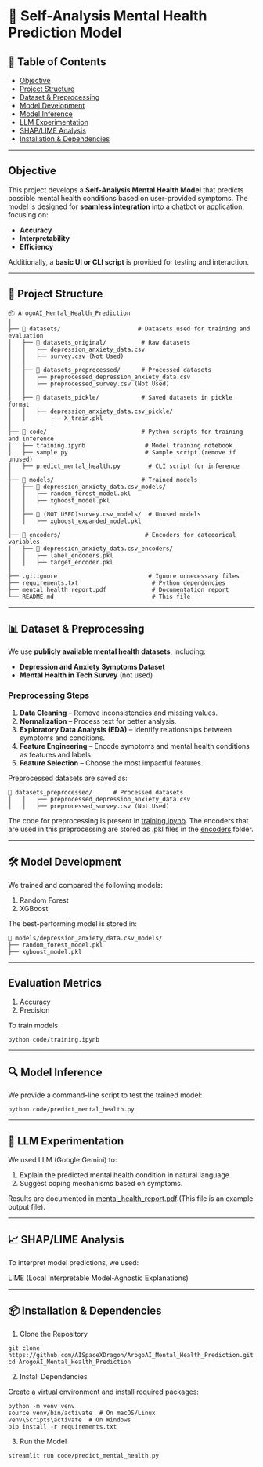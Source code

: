 # 🧠 Self-Analysis Mental Health Prediction Model

## **📌 Table of Contents**
- [Objective](#-Objective)
- [Project Structure](#-project-structure)
- [Dataset & Preprocessing](#-dataset--preprocessing)
- [Model Development](#-model-development)
- [Model Inference](#-model-inference)
- [LLM Experimentation](#-llm-experimentation)
- [SHAP/LIME Analysis](#-shaplime-analysis)
- [Installation & Dependencies](#-installation--dependencies)
  
---

## **Objective**
This project develops a **Self-Analysis Mental Health Model** that predicts possible mental health conditions based on user-provided symptoms. The model is designed for **seamless integration** into a chatbot or application, focusing on:
- **Accuracy**
- **Interpretability**
- **Efficiency**

Additionally, a **basic UI or CLI script** is provided for testing and interaction.

---

## **📂 Project Structure**
```
📦 ArogoAI_Mental_Health_Prediction
│
├── 📂 datasets/                      # Datasets used for training and evaluation
│   ├── 📂 datasets_original/          # Raw datasets
│   │   ├── depression_anxiety_data.csv
│   │   ├── survey.csv (Not Used)
│   │
│   ├── 📂 datasets_preprocessed/      # Processed datasets
│   │   ├── preprocessed_depression_anxiety_data.csv
│   │   ├── preprocessed_survey.csv (Not Used)
│   │
│   ├── 📂 datasets_pickle/            # Saved datasets in pickle format
│   │   ├── depression_anxiety_data.csv_pickle/
│   │       ├── X_train.pkl
│
├── 📂 code/                           # Python scripts for training and inference
│   ├── training.ipynb                 # Model training notebook
│   ├── sample.py                      # Sample script (remove if unused)
│   ├── predict_mental_health.py        # CLI script for inference
│
├── 📂 models/                         # Trained models
│   ├── 📂 depression_anxiety_data.csv_models/
│   │   ├── random_forest_model.pkl
│   │   ├── xgboost_model.pkl
│   │
│   ├── 📂 (NOT USED)survey.csv_models/  # Unused models
│   │   ├── xgboost_expanded_model.pkl
│
├── 📂 encoders/                        # Encoders for categorical variables
│   ├── 📂 depression_anxiety_data.csv_encoders/
│   │   ├── label_encoders.pkl
│   │   ├── target_encoder.pkl
│
├── .gitignore                          # Ignore unnecessary files
├── requirements.txt                     # Python dependencies
├── mental_health_report.pdf             # Documentation report
└── README.md                            # This file
```

---

## **📊 Dataset & Preprocessing**
We use **publicly available mental health datasets**, including:
- **Depression and Anxiety Symptoms Dataset**
- **Mental Health in Tech Survey** (not used)

### **Preprocessing Steps**
1. **Data Cleaning** – Remove inconsistencies and missing values.
2. **Normalization** – Process text for better analysis.
3. **Exploratory Data Analysis (EDA)** – Identify relationships between symptoms and conditions.
4. **Feature Engineering** – Encode symptoms and mental health conditions as features and labels.
5. **Feature Selection** – Choose the most impactful features.

Preprocessed datasets are saved as:
```
📂 datasets_preprocessed/      # Processed datasets
│   │   ├── preprocessed_depression_anxiety_data.csv
│   │   ├── preprocessed_survey.csv (Not Used)
```
The code for preprocessing is present in [training.ipynb](code/training.ipynb). The encoders that are used in this preprocessing are stored as .pkl files in the [encoders](encoders/depression_anxiety_data.csv_encoders) folder.

---

## **🛠 Model Development**

We trained and compared the following models:

1. Random Forest
2. XGBoost

The best-performing model is stored in:
```
📂 models/depression_anxiety_data.csv_models/
├── random_forest_model.pkl
├── xgboost_model.pkl
```
---

## **Evaluation Metrics**

1. Accuracy
2. Precision

To train models:
```
python code/training.ipynb
```
---

## **🔍 Model Inference**

We provide a command-line script to test the trained model:
```
python code/predict_mental_health.py
```
---

## **🧠 LLM Experimentation**

We used LLM (Google Gemini) to:

1. Explain the predicted mental health condition in natural language.
2. Suggest coping mechanisms based on symptoms.

Results are documented in [mental_health_report.pdf](mental_health_report.pdf).(This file is an example output file).

---

## **📈 SHAP/LIME Analysis**

To interpret model predictions, we used:

LIME (Local Interpretable Model-Agnostic Explanations)

---

## **📦 Installation & Dependencies**

1. Clone the Repository
```
git clone https://github.com/AISpaceXDragon/ArogoAI_Mental_Health_Prediction.git
cd ArogoAI_Mental_Health_Prediction
```
2. Install Dependencies

Create a virtual environment and install required packages:
```
python -m venv venv
source venv/bin/activate  # On macOS/Linux
venv\Scripts\activate  # On Windows
pip install -r requirements.txt
```

3. Run the Model

```
streamlit run code/predict_mental_health.py
```
